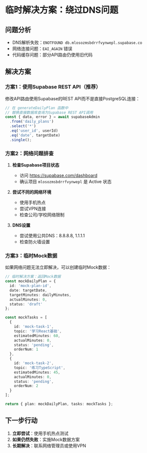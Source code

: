 # 临时解决方案：绕过DNS问题

## 问题分析
- DNS解析失败：`ENOTFOUND db.mlosozmsbdrrfvynwepl.supabase.co`
- 网络连接问题：`EAI_AGAIN` 错误
- 代码缓存问题：部分API路由仍使用旧代码

## 解决方案

### 方案1：使用Supabase REST API（推荐）

修改API路由使用Supabase的REST API而不是直接PostgreSQL连接：

```typescript
// 在 generateDailyPlan 函数中
// 替换直接数据库查询为Supabase REST API调用
const { data, error } = await supabaseAdmin
  .from('daily_plans')
  .select('*')
  .eq('user_id', userId)
  .eq('date', targetDate)
  .single();
```

### 方案2：网络问题排查

1. **检查Supabase项目状态**
   - 访问 https://supabase.com/dashboard
   - 确认项目 `mlosozmsbdrrfvynwepl` 是 Active 状态

2. **尝试不同的网络环境**
   - 使用手机热点
   - 尝试VPN连接
   - 检查公司/学校网络限制

3. **DNS设置**
   - 尝试使用公共DNS：8.8.8.8, 1.1.1.1
   - 检查防火墙设置

### 方案3：临时Mock数据

如果网络问题无法立即解决，可以创建临时Mock数据：

```typescript
// 临时解决方案：返回Mock数据
const mockDailyPlan = {
  id: 'mock-plan-id',
  date: targetDate,
  targetMinutes: dailyMinutes,
  actualMinutes: 0,
  status: 'draft'
};

const mockTasks = [
  {
    id: 'mock-task-1',
    topic: '学习React基础',
    estimatedMinutes: 60,
    actualMinutes: 0,
    status: 'pending',
    orderNum: 1
  },
  {
    id: 'mock-task-2', 
    topic: '练习TypeScript',
    estimatedMinutes: 45,
    actualMinutes: 0,
    status: 'pending',
    orderNum: 2
  }
];

return { plan: mockDailyPlan, tasks: mockTasks };
```

## 下一步行动

1. **立即尝试**：使用手机热点测试
2. **如果仍然失败**：实施Mock数据方案
3. **长期解决**：联系网络管理员或使用VPN
